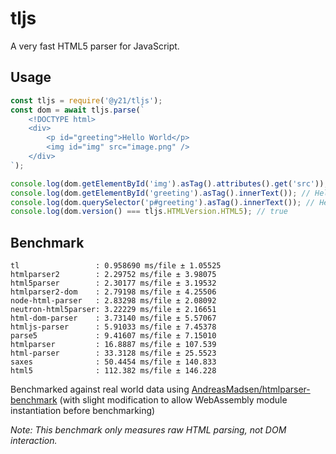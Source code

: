 # tljs
A very fast HTML5 parser for JavaScript. 

## Usage
```js
const tljs = require('@y21/tljs');
const dom = await tljs.parse(`
    <!DOCTYPE html>
    <div>
        <p id="greeting">Hello World</p>
        <img id="img" src="image.png" />
    </div>
`);

console.log(dom.getElementById('img').asTag().attributes().get('src')); // image.png
console.log(dom.getElementById('greeting').asTag().innerText()); // Hello World
console.log(dom.querySelector('p#greeting').asTag().innerText()); // Hello World
console.log(dom.version() === tljs.HTMLVersion.HTML5); // true
```

## Benchmark
```
tl                 : 0.958690 ms/file ± 1.05525
htmlparser2        : 2.29752 ms/file ± 3.98075
html5parser        : 2.30177 ms/file ± 3.19532
htmlparser2-dom    : 2.79198 ms/file ± 4.25506
node-html-parser   : 2.83298 ms/file ± 2.08092
neutron-html5parser: 3.22229 ms/file ± 2.16651
html-dom-parser    : 3.73140 ms/file ± 5.57067
htmljs-parser      : 5.91033 ms/file ± 7.45378
parse5             : 9.41607 ms/file ± 7.15010
htmlparser         : 16.8887 ms/file ± 107.539
html-parser        : 33.3128 ms/file ± 25.5523
saxes              : 50.4454 ms/file ± 140.833
html5              : 112.382 ms/file ± 146.228
```
Benchmarked against real world data using [AndreasMadsen/htmlparser-benchmark](https://github.com/AndreasMadsen/htmlparser-benchmark) (with slight modification to allow WebAssembly module instantiation before benchmarking)

*Note: This benchmark only measures raw HTML parsing, not DOM interaction.*
